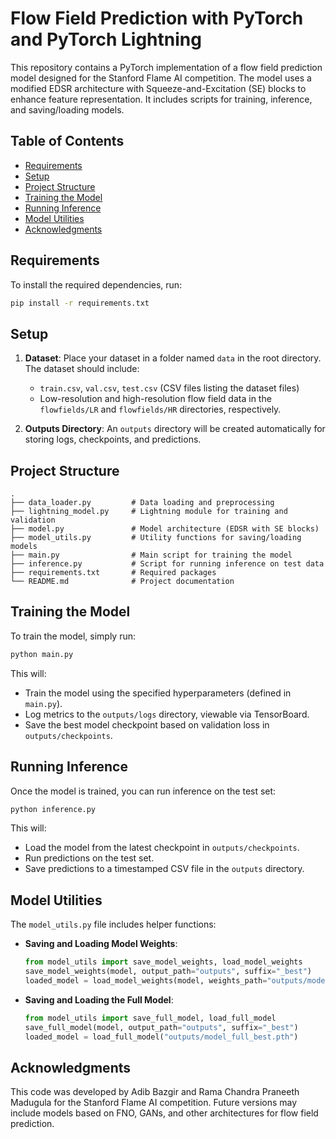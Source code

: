 
# Flow Field Prediction with PyTorch and PyTorch Lightning

This repository contains a PyTorch implementation of a flow field prediction model designed for the Stanford Flame AI competition. The model uses a modified EDSR architecture with Squeeze-and-Excitation (SE) blocks to enhance feature representation. It includes scripts for training, inference, and saving/loading models.

## Table of Contents
- [Requirements](#requirements)
- [Setup](#setup)
- [Project Structure](#project-structure)
- [Training the Model](#training-the-model)
- [Running Inference](#running-inference)
- [Model Utilities](#model-utilities)
- [Acknowledgments](#acknowledgments)

## Requirements

To install the required dependencies, run:
```bash
pip install -r requirements.txt
```

## Setup

1. **Dataset**: Place your dataset in a folder named `data` in the root directory. The dataset should include:
    - `train.csv`, `val.csv`, `test.csv` (CSV files listing the dataset files)
    - Low-resolution and high-resolution flow field data in the `flowfields/LR` and `flowfields/HR` directories, respectively.
   
2. **Outputs Directory**: An `outputs` directory will be created automatically for storing logs, checkpoints, and predictions.

## Project Structure

```
.
├── data_loader.py         # Data loading and preprocessing
├── lightning_model.py     # Lightning module for training and validation
├── model.py               # Model architecture (EDSR with SE blocks)
├── model_utils.py         # Utility functions for saving/loading models
├── main.py                # Main script for training the model
├── inference.py           # Script for running inference on test data
├── requirements.txt       # Required packages
└── README.md              # Project documentation
```

## Training the Model

To train the model, simply run:
```bash
python main.py
```

This will:
- Train the model using the specified hyperparameters (defined in `main.py`).
- Log metrics to the `outputs/logs` directory, viewable via TensorBoard.
- Save the best model checkpoint based on validation loss in `outputs/checkpoints`.

## Running Inference

Once the model is trained, you can run inference on the test set:
```bash
python inference.py
```

This will:
- Load the model from the latest checkpoint in `outputs/checkpoints`.
- Run predictions on the test set.
- Save predictions to a timestamped CSV file in the `outputs` directory.

## Model Utilities

The `model_utils.py` file includes helper functions:
- **Saving and Loading Model Weights**:
  ```python
  from model_utils import save_model_weights, load_model_weights
  save_model_weights(model, output_path="outputs", suffix="_best")
  loaded_model = load_model_weights(model, weights_path="outputs/model_weights_best.pth")
  ```
- **Saving and Loading the Full Model**:
  ```python
  from model_utils import save_full_model, load_full_model
  save_full_model(model, output_path="outputs", suffix="_best")
  loaded_model = load_full_model("outputs/model_full_best.pth")
  ```

## Acknowledgments

This code was developed by Adib Bazgir and Rama Chandra Praneeth Madugula for the Stanford Flame AI competition. Future versions may include models based on FNO, GANs, and other architectures for flow field prediction.
